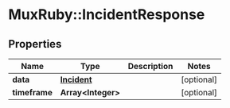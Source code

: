 # MuxRuby::IncidentResponse

## Properties
Name | Type | Description | Notes
------------ | ------------- | ------------- | -------------
**data** | [**Incident**](.md) |  | [optional] 
**timeframe** | **Array&lt;Integer&gt;** |  | [optional] 


